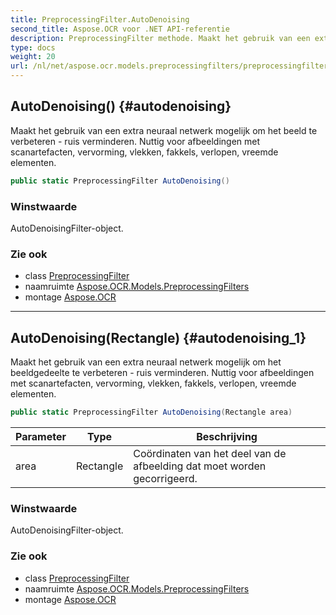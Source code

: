 ```yaml
---
title: PreprocessingFilter.AutoDenoising
second_title: Aspose.OCR voor .NET API-referentie
description: PreprocessingFilter methode. Maakt het gebruik van een extra neuraal netwerk mogelijk om het beeld te verbeteren  ruis verminderen. Nuttig voor afbeeldingen met scanartefacten vervorming vlekken fakkels verlopen vreemde elementen.
type: docs
weight: 20
url: /nl/net/aspose.ocr.models.preprocessingfilters/preprocessingfilter/autodenoising/
---
```

## AutoDenoising() {#autodenoising}

Maakt het gebruik van een extra neuraal netwerk mogelijk om het beeld te verbeteren - ruis verminderen. Nuttig voor afbeeldingen met scanartefacten, vervorming, vlekken, fakkels, verlopen, vreemde elementen.

```csharp
public static PreprocessingFilter AutoDenoising()
```

### Winstwaarde

AutoDenoisingFilter-object.

### Zie ook

* class [PreprocessingFilter](../)
* naamruimte [Aspose.OCR.Models.PreprocessingFilters](../../preprocessingfilter/)
* montage [Aspose.OCR](../../../)

---

## AutoDenoising(Rectangle) {#autodenoising_1}

Maakt het gebruik van een extra neuraal netwerk mogelijk om het beeldgedeelte te verbeteren - ruis verminderen. Nuttig voor afbeeldingen met scanartefacten, vervorming, vlekken, fakkels, verlopen, vreemde elementen.

```csharp
public static PreprocessingFilter AutoDenoising(Rectangle area)
```

| Parameter | Type | Beschrijving |
| --- | --- | --- |
| area | Rectangle | Coördinaten van het deel van de afbeelding dat moet worden gecorrigeerd. |

### Winstwaarde

AutoDenoisingFilter-object.

### Zie ook

* class [PreprocessingFilter](../)
* naamruimte [Aspose.OCR.Models.PreprocessingFilters](../../preprocessingfilter/)
* montage [Aspose.OCR](../../../)



